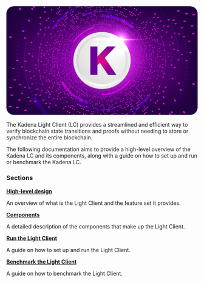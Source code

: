 <img src="images/kadena.jpg" style="border-radius: 20px">

The Kadena Light Client (LC) provides a streamlined and efficient way to verify blockchain state transitions and proofs without needing to store or synchronize the entire blockchain.

The following documentation aims to provide a high-level overview of the Kadena LC and its components, along with a guide on how to set up and run or benchmark the Kadena LC.

### Sections

**[High-level design](./design/overview.md)**

An overview of what is the Light Client and the feature set it provides.

**[Components](./components/overview.md)**

A detailed description of the components that make up the Light Client.

**[Run the Light Client](./run/overview.md)**

A guide on how to set up and run the Light Client.

**[Benchmark the Light Client](./benchmark/overview.md)**

A guide on how to benchmark the Light Client.